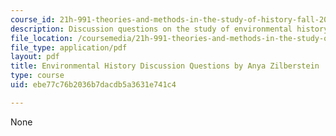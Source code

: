 ```yaml
---
course_id: 21h-991-theories-and-methods-in-the-study-of-history-fall-2014
description: Discussion questions on the study of environmental history.
file_location: /coursemedia/21h-991-theories-and-methods-in-the-study-of-history-fall-2014/ebe77c76b2036b7dacdb5a3631e741c4_MIT21H_991F14_DiscussQues.pdf
file_type: application/pdf
layout: pdf
title: Environmental History Discussion Questions by Anya Zilberstein
type: course
uid: ebe77c76b2036b7dacdb5a3631e741c4

---
```

None